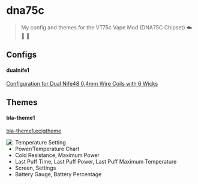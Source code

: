 # dna75c

> My config and themes for the VT75c Vape Mod (DNA75C Chipset) ☁️ 🔋 🔧

## Configs

#### dualnife1

[Configuration for Dual Nife48 0,4mm Wire Coils with 6 Wicks](https://github.com/hobbyquaker/dna75c/raw/master/dualnife1.ecig)


## Themes

#### bla-theme1

[bla-theme1.ecigtheme](https://github.com/hobbyquaker/dna75c/raw/master/bla-theme1.ecigtheme)


<img align="left" src="https://github.com/hobbyquaker/dna75c/blob/master/bla-theme1.png?raw=true">

* Temperature Setting
* Power/Temperature Chart
* Cold Resistance, Maximum Power
* Last Puff Time, Last Puff Power, Last Puff Maximum Temperature
* Screen, Settings
* Battery Gauge, Battery Percentage

